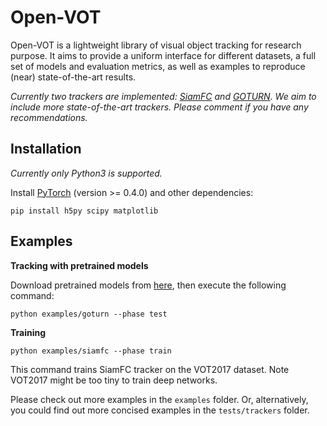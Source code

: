 # Open-VOT

Open-VOT is a lightweight library of visual object tracking for research purpose. It aims to provide a uniform interface for different datasets, a full set of models and evaluation metrics, as well as examples to reproduce (near) state-of-the-art results.

*Currently two trackers are implemented: [SiamFC](http://www.robots.ox.ac.uk/~luca/siamese-fc.html) and [GOTURN](http://davheld.github.io/GOTURN/GOTURN.html). We aim to include more state-of-the-art trackers. Please comment if you have any recommendations.*

## Installation

*Currently only Python3 is supported.*

Install [PyTorch](http://pytorch.org/) (version >= 0.4.0) and other dependencies:

```shell
pip install h5py scipy matplotlib
```

## Examples

**Tracking with pretrained models**

Download pretrained models from [here](https://pan.baidu.com/s/1OutjOlWxmiiA4qna7UFHGg), then execute the following command:

```shell
python examples/goturn --phase test
```

**Training**

```shell
python examples/siamfc --phase train
```

This command trains SiamFC tracker on the VOT2017 dataset. Note VOT2017 might be too tiny to train deep networks.

Please check out more examples in the `examples` folder. Or, alternatively, you could find out more concised examples in the `tests/trackers` folder.

